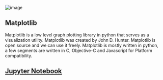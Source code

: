 ![image](https://user-images.githubusercontent.com/124501309/227321808-fbe5cc1d-1cf2-4413-84e3-40771b88a594.png)

## Matplotlib

Matplotlib is a low level graph plotting library in python that serves as a visualization utility.
Matplotlib was created by John D. Hunter.
Matplotlib is open source and we can use it freely.
Matplotlib is mostly written in python, a few segments are written in C, Objective-C and Javascript for Platform compatibility.

## [Jupyter Notebook](https://github.com/gulshang7/Data-Visualization-with-Python/blob/main/Matplotlib/Matplotlib%20Library.ipynb)
